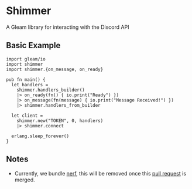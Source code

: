 # Shimmer

A Gleam library for interacting with the Discord API

## Basic Example

```gleam
import gleam/io
import shimmer
import shimmer.{on_message, on_ready}

pub fn main() {
  let handlers =
    shimmer.handlers_builder()
    |> on_ready(fn() { io.print("Ready") })
    |> on_message(fn(message) { io.print("Message Received!") })
    |> shimmer.handlers_from_builder

  let client =
    shimmer.new("TOKEN", 0, handlers)
    |> shimmer.connect

  erlang.sleep_forever()
}
```

## Notes

- Currently, we bundle [nerf](https://github.com/lpil/nerf), this will be removed once this [pull request](https://github.com/lpil/nerf/pull/1) is merged.